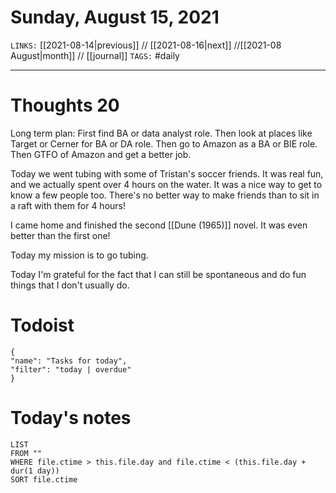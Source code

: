 # Sunday, August 15, 2021
`LINKS:` [[2021-08-14|previous]] // [[2021-08-16|next]] //[[2021-08 August|month]] // [[journal]] 
`TAGS:` #daily

---
# Thoughts 20
Long term plan: First find BA or data analyst role. Then look at places like Target or Cerner for BA or DA role. Then go to Amazon as a BA or BIE role. Then GTFO of Amazon and get a better job. 

Today we went tubing with some of Tristan's soccer friends. It was real fun, and we actually spent over 4 hours on the water. It was a nice way to get to know a few people too. There's no better way to make friends than to sit in a raft with them for 4 hours!

I came home and finished the second [[Dune (1965)]] novel. It was even better than the first one!

Today my mission is to go tubing.

Today I'm grateful for the fact that I can still be spontaneous and do fun things that I don't usually do. 

# Todoist
```todoist
{
"name": "Tasks for today",
"filter": "today | overdue"
}
```

# Today's notes
```dataview
LIST 
FROM ""
WHERE file.ctime > this.file.day and file.ctime < (this.file.day + dur(1 day))
SORT file.ctime
```
